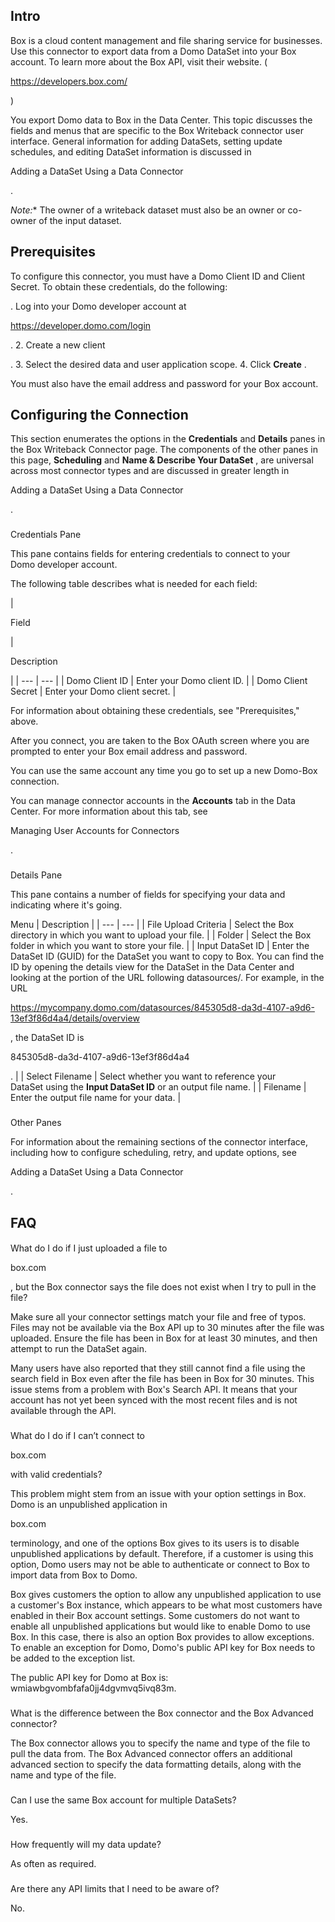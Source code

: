 

Intro
-------

Box is a cloud content management and file sharing service for businesses. Use this connector to export data from a Domo DataSet into your Box account. To learn more about the Box API, visit their website. (

https://developers.box.com/

)


 You export Domo data to Box in the Data Center. This topic discusses the fields and menus that are specific to the Box Writeback connector user interface. General information for adding DataSets, setting update schedules, and editing DataSet information is discussed in

Adding a DataSet Using a Data Connector

.

*Note:**
 The owner of a writeback dataset must also be an owner or co-owner of the input dataset.

Prerequisites
---------------

To configure this connector, you must have a Domo Client ID and Client Secret. To obtain these credentials, do the following:

. Log into your Domo developer account at

https://developer.domo.com/login

.
2. Create a new client

.
3. Select the desired data and user application scope.
4. Click
 ****Create****
 .

You must also have the email address and password for your Box account.


 Configuring the Connection
----------------------------


 This section enumerates the options in the
 **Credentials**
 and
 **Details**
 panes in the Box Writeback Connector page. The components of the other panes in this page,
 **Scheduling**
 and
 **Name & Describe Your DataSet**
 , are universal across most connector types and are discussed in greater length in

Adding a DataSet Using a Data Connector

.


###

Credentials Pane

This pane contains fields for entering credentials to connect to your Domo developer account.

The following table describes what is needed for each field:


|

Field

|

Description

|
| --- | --- |
|
 Domo Client ID
  |
 Enter your Domo client ID.
  |
|
 Domo Client Secret
  |
 Enter your Domo client secret.
  |

For information about obtaining these credentials, see "Prerequisites," above.


 After you connect, you are taken to the Box OAuth screen where you are prompted to enter your Box email address and password.


 You can use the same account any time you go to set up a new Domo-Box connection.

You can manage connector accounts in the
 **Accounts**
 tab in the Data Center. For more information about this tab, see

Managing User Accounts for Connectors

.


###
 Details Pane

This pane contains a number of fields for specifying your data and indicating where it's going.


 Menu
  |
 Description
  |
| --- | --- |
|
 File Upload Criteria
  |
 Select the Box directory in which you want to upload your file.
  |
|
 Folder
  |
 Select the Box folder in which you want to store your file.
  |
|
 Input DataSet ID
  |
 Enter the DataSet ID (GUID) for the DataSet you want to copy to Box. You can find the ID by opening the details view for the DataSet in the Data Center and looking at the portion of the URL following datasources/. For example, in the URL

https://mycompany.domo.com/datasources/845305d8-da3d-4107-a9d6-13ef3f86d4a4/details/overview

, the DataSet ID is

845305d8-da3d-4107-a9d6-13ef3f86d4a4

.
  |
|
 Select Filename
  |
 Select whether you want to reference your DataSet using the
 ****Input DataSet ID****
 or an output file name.
  |
|
 Filename
  |
 Enter the output file name for your data.
  |


###
 Other Panes

For information about the remaining sections of the connector interface, including how to configure scheduling, retry, and update options, see

Adding a DataSet Using a Data Connector

.


 FAQ
-----


####
 What do I do if I just uploaded a file to

box.com

, but the Box connector says the file does not exist when I try to pull in the file?

Make sure all your connector settings match your file and free of typos. Files may not be available via the Box API up to 30 minutes after the file was uploaded. Ensure the file has been in Box for at least 30 minutes, and then attempt to run the DataSet again.


 Many users have also reported that they still cannot find a file using the search field in Box even after the file has been in Box for 30 minutes. This issue stems from a problem with Box's Search API. It means that your account has not yet been synced with the most recent files and is not available through the API.

###
 What do I do if I can’t connect to

box.com

with valid credentials?

This problem might stem from an issue with your option settings in Box. Domo is an unpublished application in

box.com

terminology, and one of the options Box gives to its users is to disable unpublished applications by default. Therefore, if a customer is using this option, Domo users may not be able to authenticate or connect to Box to import data from Box to Domo.


 Box gives customers the option to allow any unpublished application to use a customer's Box instance, which appears to be what most customers have enabled in their Box account settings. Some customers do not want to enable all unpublished applications but would like to enable Domo to use Box. In this case, there is also an option Box provides to allow exceptions. To enable an exception for Domo, Domo's public API key for Box needs to be added to the exception list.


 The public API key for Domo at Box is: wmiawbgvombfafa0jj4dgvmvq5ivq83m.

###
 What is the difference between the Box connector and the Box Advanced connector?

The Box connector allows you to specify the name and type of the file to pull the data from. The Box Advanced connector offers an additional advanced section to specify the data formatting details, along with the name and type of the file.

###
 Can I use the same Box account for multiple DataSets?

Yes.

###
 How frequently will my data update?

As often as required.

###
 Are there any API limits that I need to be aware of?

No.

